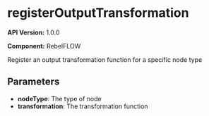 # registerOutputTransformation

**API Version:** 1.0.0

**Component:** RebelFLOW

Register an output transformation function for a specific node type

## Parameters

- **nodeType**: The type of node
- **transformation**: The transformation function

